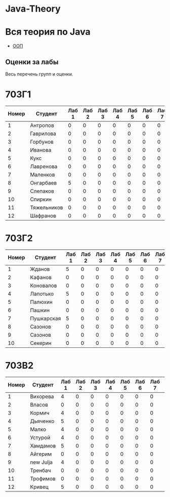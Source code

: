 # Java-Theory

# Вся теория по Java

+ [ООП](OOP.md)


## Оценки за лабы

Весь перечень групп и оценки.

# 703Г1

| Номер | Студент  | Лаб 1 |  Лаб 2 |  Лаб 3 |  Лаб 4 |  Лаб 5 |  Лаб 6 |  Лаб 7 |  Лаб 8 |  Лаб 9 |  Лаб 10 |  Лаб 11 |  Лаб 12 |  Лаб 13 |  Лаб 14 |  Лаб 15 |  
| ------------- | ------------- | ------------- | ------------- | ------------- | ------------- | ------------- | ------------- | ------------- | ------------- | ------------- | ------------- | ------------- | ------------- | ------------- | ------------- | ------------- |
|1| Антропов  | 0 | 0| 0 | 0| 0 |0 |  0|0 | 0 |0 | 0 |0 |0  | 0| 0 |
|2| Гаврилова   | 0 | 0| 0 | 0| 0 |0 |  0|0 | 0 |0 | 0 |0 |0  | 0| 0 |
|3| Горбунов  | 0 | 0| 0 | 0| 0 |0 |  0|0 | 0 |0 | 0 |0 |0  | 0| 0 |
|4| Иванова  | 0 | 0| 0 | 0| 0 |0 |  0|0 | 0 |0 | 0 |0 |0  | 0| 0 |
|5| Кукс  | 0 | 0| 0 | 0| 0 |0 |  0|0 | 0 |0 | 0 |0 |0  | 0| 0 |
|6| Лавренова  | 0 | 0| 0 | 0| 0 |0 |  0|0 | 0 |0 | 0 |0 |0  | 0| 0 |
|7| Маленков  | 0 | 0| 0 | 0| 0 |0 |  0|0 | 0 |0 | 0 |0 |0  | 0| 0 |
|8| Онгарбаев  | 5 | 0| 0 | 0| 0 |0 |  0|0 | 0 |0 | 0 |0 |0  | 0| 0 |
|9| Слепаков  | 0 | 0| 0 | 0| 0 |0 |  0|0 | 0 |0 | 0 |0 |0  | 0| 0 |
|10| Спиркин  | 0 | 0| 0 | 0| 0 |0 |  0|0 | 0 |0 | 0 |0 |0  | 0| 0 |
|11| Тяжельников  | 0 | 0| 0 | 0| 0 |0 |  0|0 | 0 |0 | 0 |0 |0  | 0| 0 |
|12| Шафранов  | 0 | 0| 0 | 0| 0 |0 |  0|0 | 0 |0 | 0 |0 |0  | 0| 0 |

# 703Г2

| Номер | Студент  | Лаб 1 |  Лаб 2 |  Лаб 3 |  Лаб 4 |  Лаб 5 |  Лаб 6 |  Лаб 7 |  Лаб 8 |  Лаб 9 |  Лаб 10 |  Лаб 11 |  Лаб 12 |  Лаб 13 |  Лаб 14 |  Лаб 15 |  
| ------------- | ------------- | ------------- | ------------- | ------------- | ------------- | ------------- | ------------- | ------------- | ------------- | ------------- | ------------- | ------------- | ------------- | ------------- | ------------- | ------------- |
|1| Жданов  | 5 | 0| 0 | 0| 0 |0 |  0|0 | 0 |0 | 0 |0 |0  | 0| 0 |
|2| Кафанов   | 0 | 0| 0 | 0| 0 |0 |  0|0 | 0 |0 | 0 |0 |0  | 0| 0 |
|3| Коновалов  | 0 | 0| 0 | 0| 0 |0 |  0|0 | 0 |0 | 0 |0 |0  | 0| 0 |
|4| Лапотько  | 5 | 0| 0 | 0| 0 |0 |  0|0 | 0 |0 | 0 |0 |0  | 0| 0 |
|5| Палюхин  | 0 | 0| 0 | 0| 0 |0 |  0|0 | 0 |0 | 0 |0 |0  | 0| 0 |
|6| Пашкин  | 0 | 0| 0 | 0| 0 |0 |  0|0 | 0 |0 | 0 |0 |0  | 0| 0 |
|7| Пушкарская  | 5 | 0| 0 | 0| 0 |0 |  0|0 | 0 |0 | 0 |0 |0  | 0| 0 |
|8| Сазонов  | 0 | 0| 0 | 0| 0 |0 |  0|0 | 0 |0 | 0 |0 |0  | 0| 0 |
|9| Сазонов  | 0 | 0| 0 | 0| 0 |0 |  0|0 | 0 |0 | 0 |0 |0  | 0| 0 |
|10| Секерин  | 0 | 0| 0 | 0| 0 |0 |  0|0 | 0 |0 | 0 |0 |0  | 0| 0 |


# 703В2

| Номер | Студент  | Лаб 1 |  Лаб 2 |  Лаб 3 |  Лаб 4 |  Лаб 5 |  Лаб 6 |  Лаб 7 |  Лаб 8 |  Лаб 9 |  Лаб 10 |  Лаб 11 |  Лаб 12 |  Лаб 13 |  Лаб 14 |  Лаб 15 |  
| ------------- | ------------- | ------------- | ------------- | ------------- | ------------- | ------------- | ------------- | ------------- | ------------- | ------------- | ------------- | ------------- | ------------- | ------------- | ------------- | ------------- |
|1| Вихорева  | 4 | 0| 0 | 0| 0 |0 |  0|0 | 0 |0 | 0 |0 |0  | 0| 0 |
|2| Власов   | 0 | 0| 0 | 0| 0 |0 |  0|0 | 0 |0 | 0 |0 |0  | 0| 0 |
|3| Кормич  | 4 | 0| 0 | 0| 0 |0 |  0|0 | 0 |0 | 0 |0 |0  | 0| 0 |
|4| Дьяченко  | 5 | 0| 0 | 0| 0 |0 |  0|0 | 0 |0 | 0 |0 |0  | 0| 0 |
|5| Малко  | 4 | 0| 0 | 0| 0 |0 |  0|0 | 0 |0 | 0 |0 |0  | 0| 0 |
|6| Устурой  | 4 | 0| 0 | 0| 0 |0 |  0|0 | 0 |0 | 0 |0 |0  | 0| 0 |
|7| Хамдамов  | 5 | 0| 0 | 0| 0 |0 |  0|0 | 0 |0 | 0 |0 |0  | 0| 0 |
|8| Айгерим  | 0 | 0| 0 | 0| 0 |0 |  0|0 | 0 |0 | 0 |0 |0  | 0| 0 |
|9| new Julja  | 4 | 0| 0 | 0| 0 |0 |  0|0 | 0 |0 | 0 |0 |0  | 0| 0 |
|10| Тренбач  | 0 | 0| 0 | 0| 0 |0 |  0|0 | 0 |0 | 0 |0 |0  | 0| 0 |
|11| Трофимов  | 0 | 0| 0 | 0| 0 |0 |  0|0 | 0 |0 | 0 |0 |0  | 0| 0 |
|12| Кривец  | 5 | 0| 0 | 0| 0 |0 |  0|0 | 0 |0 | 0 |0 |0  | 0| 0 |
